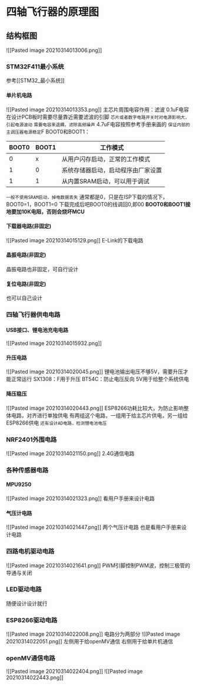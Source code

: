 # 四轴飞行器的原理图
## 结构框图
![[Pasted image 20210314013006.png]]
### STM32F411最小系统
参考[[STM32_最小系统]]
#### 单片机电路
![[Pasted image 20210314013353.png]]
主芯片周围电容作用：滤波
0.1uF电容在设计PCB板时需要尽量靠近需要滤波的引脚
`芯片或者数字电路开关时对电源影响大，引起电源波动`
`需要电容来退耦，滤除高频噪声`
4.7uF电容按照参考手册来画的
`保证内部的主调压器电源稳定`F
BOOT0和BOOT1：

|BOOT0|BOOT1|工作模式|
|-----|-----|-----|
|0|x  |从用户闪存启动，正常的工作模式|
|1|0  |系统存储器启动，启动程序由厂家设置|
|1|1  |从内置SRAM启动，可以用于调试|

`一般不使用SRAM启动，掉电数据丢失`
通常都是0，只是在ISP下载的情况下，BOOT0=1，BOOT1=0
下载完成后吧BOOT0的线调回0,即00
**BOOT0和BOOT1接地要加10K电阻，否则会烧坏MCU**

#### 下载器电路(非固定)
![[Pasted image 20210314015129.png]]
E-Link的下载电路
#### 晶振电路(非固定)
晶振电路也非固定，可自行设计
#### 复位电路(非固定)
也可以自己设计

### 四轴飞行器供电电路
#### USB接口、锂电池充电电路
![[Pasted image 20210314015932.png]]
#### 升压电路
![[Pasted image 20210314020045.png]]
锂电池输出电压不够5V，需要升压才能正常运行
SX1308：F用于升压
BT54C：防止电压反向
5V用于给整个系统供电
#### 降压稳压
![[Pasted image 20210314020443.png]]
ESP8266功耗比较大，为防止影响整体电路，对齐进行单独供电
有两组这个电路，一组用于给主芯片供电，另一组给ESP8266供电
`还有设计AD电路，检测锂电池电压`

### NRF2401外围电路
![[Pasted image 20210314021150.png]]
2.4G通信电路
### 各种传感器电路
#### MPU9250
![[Pasted image 20210314021323.png]]
看用户手册来设计电路
#### 气压计电路
![[Pasted image 20210314021447.png]]
两个气压计电路
也是看用户手册来设计电路

### 四路电机驱动电路
![[Pasted image 20210314021641.png]]
PWM引脚控制PWM波，控制三极管的导通与关闭
### LED驱动电路
随便设计设计就行
### ESP8266驱动电路 
![[Pasted image 20210314022008.png]]
电路分为两部分
![[Pasted image 20210314022051.png]]
左侧用于给openMV通信
右侧用于给单片机通信
### openMV通信电路
![[Pasted image 20210314022404.png]]
![[Pasted image 20210314022443.png]]
